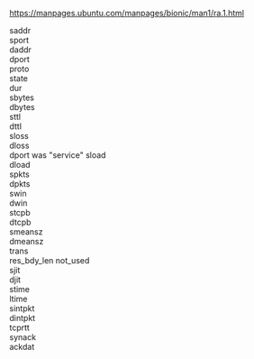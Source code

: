 https://manpages.ubuntu.com/manpages/bionic/man1/ra.1.html

saddr       
sport			 
daddr       	 
dport			 
proto			 
state			 
dur				 
sbytes			 
dbytes			 
sttl			 
dttl			 
sloss			 
dloss			 
dport			was "service"
sload			 
dload			 
spkts			 
dpkts			 
swin			 
dwin			 
stcpb			 
dtcpb			 
smeansz			 
dmeansz			 
trans		
res_bdy_len		not_used	 
sjit			 
djit			 
stime			 
ltime			 
sintpkt			 
dintpkt			 
tcprtt			 
synack			 
ackdat			 
